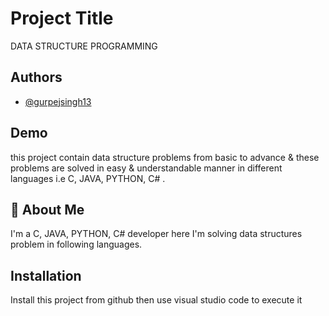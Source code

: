 
# Project Title

DATA STRUCTURE PROGRAMMING 


## Authors

- [@gurpejsingh13](https://github.com/gurpejsingh13)


## Demo

this project contain data structure problems from basic to advance &
 these problems are solved in easy & understandable manner in different languages i.e C, JAVA, PYTHON, C# . 


## 🚀 About Me
I'm a C, JAVA, PYTHON, C# developer here I'm solving data structures problem in following languages.


## Installation

Install this project from github
then use visual studio code to execute it
